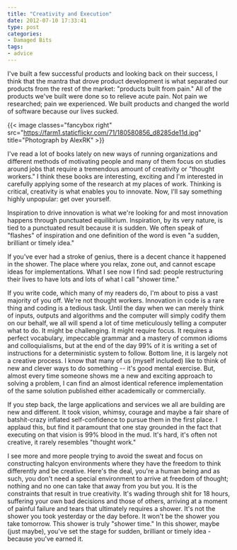 ```yaml
---
title: "Creativity and Execution"
date: 2012-07-10 17:33:41
type: post
categories: 
- Damaged Bits
tags:
- advice
---
```


I've built a few successful products and looking back on their success, I think that the mantra that drove product development is what separated our products from the rest of the market: "products built from pain." All of the products we've built were done so to relieve acute pain. Not pain we researched; pain we experienced.  We built products and changed the world of software because our lives sucked.

{{< image classes="fancybox right" src="https://farm1.staticflickr.com/71/180580856_d8285de11d.jpg" title="Photograph by AlexRK" >}}

I've read a lot of books lately on new ways of running organizations and different methods of motivating people and many of them focus on studies around jobs that require a tremendous amount of creativity or "thought workers."  I think these books are interesting, exciting and I'm interested in carefully applying some of the research at my places of work. Thinking is critical, creativity is what enables you to innovate. Now, I'll say something highly unpopular: get over yourself.

Inspiration to drive innovation is what we're looking for and most innovation happens through punctuated equilibrium.  Inspiration, by its very nature, is tied to a punctuated result because it is sudden. We often speak of "flashes" of inspiration and one definition of the word is even "a sudden, brilliant or timely idea."

If you've ever had a stroke of genius, there is a decent chance it happened in the shower.  The place where you relax, zone out, and cannot escape ideas for implementations.  What I see now I find sad: people restructuring their lives to have lots and lots of what I call "shower time."

If you write code, which many of my readers do, I'm about to piss a vast majority of you off.  We're not thought workers.  Innovation in code is a rare thing and coding is a tedious task.  Until the day when we can merely think of inputs, outputs and algorithms and the computer will simply codify them on our behalf, we all will spend a lot of time meticulously telling a computer what to do.  It might be challenging. It might require focus. It requires a perfect vocabulary, impeccable grammar and a mastery of common idioms and colloquialisms, but at the end of the day 99% of it is writing a set of instructions for a deterministic system to follow. Bottom line, it is largely not a creative process.  I know that many of us (myself included) like to think of new and clever ways to do something -- it's good mental exercise.  But, almost every time someone shows me a new and exciting approach to solving a problem, I can find an almost identical reference implementation of the same solution published either academically or commercially.

If you step back, the large applications and services we all are building are new and different. It took vision, whimsy, courage and maybe a fair share of batshit-crazy inflated self-confidence to pursue them in the first place.  I applaud this, but find it paramount that one stay grounded in the fact that executing on that vision is 99% blood in the mud. It's hard, it's often not creative, it rarely resembles "thought work."

I see more and more people trying to avoid the sweat and focus on constructing halcyon environments where they have the freedom to think differently and be creative. Here's the deal, you're a human being and as such, you don't need a special environment to arrive at freedom of thought; nothing and no one can take that away from you but you. It is the constraints that result in true creativity.  It's wading through shit for 18 hours, suffering your own bad decisions and those of others, arriving at a moment of painful failure and tears that ultimately requires a shower. It's not the shower you took yesterday or the day before. It won't be the shower you take tomorrow.  This shower is truly "shower time." In this shower, maybe (just maybe), you've set the stage for sudden, brilliant or timely idea - because you've earned it.
